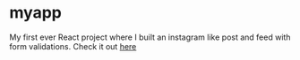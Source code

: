 # myapp
My first ever React project where I built an instagram like post and feed with form validations.
Check it out [here](https://shubhramishrakota2310.github.io/myapp/)
